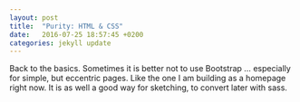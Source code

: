 ```yaml
---
layout: post
title:  "Purity: HTML & CSS"
date:   2016-07-25 18:57:45 +0200
categories: jekyll update
---
```






Back to the basics. Sometimes it is better not to use Bootstrap … especially for simple, but eccentric pages. Like the one I am building as a homepage right now. It is as well a good way for sketching, to convert later with sass.